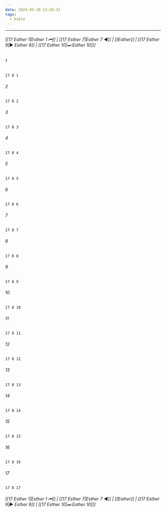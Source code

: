 ```yaml
---
date: 2024-05-28 13:45:51
tags:
  - bible
---
```

___

###### [[17 Esther 1|Esther 1 ⏮]] | [[17 Esther 7|Esther 7 ◀]] | [[Esther]] | [[17 Esther 9|▶ Esther 9]] | [[17 Esther 10|⏭ Esther 10|]]

###### 1
``` verse
17 8 1 
```
###### 2
``` verse
17 8 2 
```
###### 3
``` verse
17 8 3 
```
###### 4
``` verse
17 8 4 
```
###### 5
``` verse
17 8 5 
```
###### 6
``` verse
17 8 6 
```
###### 7
``` verse
17 8 7 
```
###### 8
``` verse
17 8 8 
```
###### 9
``` verse
17 8 9 
```
###### 10
``` verse
17 8 10 
```
###### 11
``` verse
17 8 11 
```
###### 12
``` verse
17 8 12 
```
###### 13
``` verse
17 8 13 
```
###### 14
``` verse
17 8 14 
```
###### 15
``` verse
17 8 15 
```
###### 16
``` verse
17 8 16 
```
###### 17
``` verse
17 8 17 
```

###### [[17 Esther 1|Esther 1 ⏮]] | [[17 Esther 7|Esther 7 ◀]] | [[Esther]] | [[17 Esther 9|▶ Esther 9]] | [[17 Esther 10|⏭ Esther 10|]]

